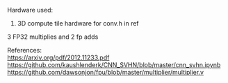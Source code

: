 Hardware used:
1. 3D compute tile hardware for conv.h in ref



3 FP32 multiplies and 2 fp adds











References:\
https://arxiv.org/pdf/2012.11233.pdf \
https://github.com/kaushlenderk/CNN_SVHN/blob/master/cnn_svhn.ipynb \
https://github.com/dawsonjon/fpu/blob/master/multiplier/multiplier.v 

